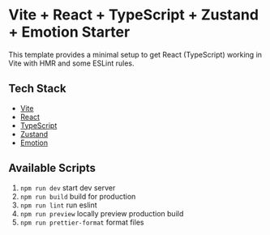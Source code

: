 # Vite + React + TypeScript + Zustand + Emotion Starter

This template provides a minimal setup to get React (TypeScript) working in Vite with HMR and some ESLint rules.

## Tech Stack

- [Vite](https://vitejs.dev/)
- [React](https://react.dev/)
- [TypeScript](https://www.typescriptlang.org/)
- [Zustand](https://zustand-demo.pmnd.rs/)
- [Emotion](https://emotion.sh/docs/introduction)

## Available Scripts

1. `npm run dev` start dev server
2. `npm run build` build for production
3. `npm run lint` run eslint
4. `npm run preview` locally preview production build
5. `npm run prettier-format` format files
